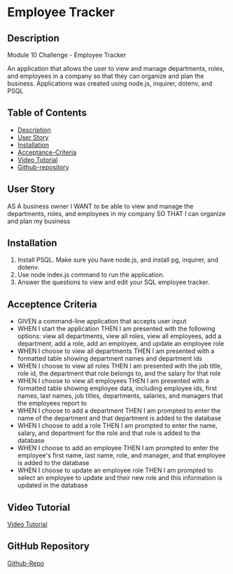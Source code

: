 # Employee Tracker

## Description

Module 10 Challenge - Employee Tracker 

An application that allows the user to view and manage departments, roles, and employees in a company so that they can organize and plan the business. Applications was created using node.js, inquirer, dotenv, and PSQL

## Table of Contents

- [Description](#description)
- [User Story](#user-story)
- [Installation](#installation)
- [Acceptance-Criteria](#acceptence-criteria)
- [Video Tutorial](#video-tutorial)
- [Github-repository](#github-repository)


## User Story

AS A business owner
I WANT to be able to view and manage the departments, roles, and employees in my company
SO THAT I can organize and plan my business



## Installation

1) Install PSQL. Make sure you have node.js, and install pg, inquirer, and dotenv.
2) Use node index.js command to run the application.
3) Answer the questions to view and edit your SQL employee tracker. 

## Acceptence Criteria

- GIVEN a command-line application that accepts user input
- WHEN I start the application
THEN I am presented with the following options: view all departments, view all roles, view all employees, add a department, add a role, add an employee, and update an employee role
- WHEN I choose to view all departments
THEN I am presented with a formatted table showing department names and department ids
- WHEN I choose to view all roles
THEN I am presented with the job title, role id, the department that role belongs to, and the salary for that role
- WHEN I choose to view all employees
THEN I am presented with a formatted table showing employee data, including employee ids, first names, last names, job titles, departments, salaries, and managers that the employees report to
- WHEN I choose to add a department
THEN I am prompted to enter the name of the department and that department is added to the database
- WHEN I choose to add a role
THEN I am prompted to enter the name, salary, and department for the role and that role is added to the database
- WHEN I choose to add an employee
THEN I am prompted to enter the employee's first name, last name, role, and manager, and that employee is added to the database
- WHEN I choose to update an employee role
THEN I am prompted to select an employee to update and their new role and this information is updated in the database

## Video Tutorial
[Video Tutorial]()

## GitHub Repository
[Github-Repo](https://github.com/JossieHaven/employee-tracker)